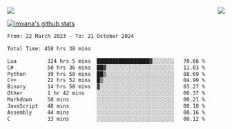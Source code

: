 <p>
  <a href="https://count.getloli.com/"><img src="https://count.getloli.com/get/@xana.readme?theme=moebooru-h"></a>
  <img src="https://weather-icon.journeyad.repl.co/@hangzhou?v=1" align="right">
</p>


<a href="https://github.com/imxana"><img align="center" src="https://github-readme-stats.vercel.app/api?username=imxana&show_icons=true&include_all_commits=true&hide_border=tru&custom_title=imxana%27s%20Github%20Stats" alt="imxana's github stats" /></a> 

<!--START_SECTION:waka-->

```txt
From: 22 March 2023 - To: 21 October 2024

Total Time: 458 hrs 38 mins

Lua          324 hrs 5 mins  █████████████████▓░░░░░░░   70.66 %
C#           50 hrs 36 mins  ██▓░░░░░░░░░░░░░░░░░░░░░░   11.03 %
Python       39 hrs 50 mins  ██▒░░░░░░░░░░░░░░░░░░░░░░   08.69 %
C++          22 hrs 52 mins  █▒░░░░░░░░░░░░░░░░░░░░░░░   04.99 %
Binary       14 hrs 58 mins  ▓░░░░░░░░░░░░░░░░░░░░░░░░   03.27 %
Other        1 hr 42 mins    ░░░░░░░░░░░░░░░░░░░░░░░░░   00.37 %
Markdown     58 mins         ░░░░░░░░░░░░░░░░░░░░░░░░░   00.21 %
JavaScript   48 mins         ░░░░░░░░░░░░░░░░░░░░░░░░░   00.18 %
Assembly     44 mins         ░░░░░░░░░░░░░░░░░░░░░░░░░   00.16 %
C            33 mins         ░░░░░░░░░░░░░░░░░░░░░░░░░   00.12 %
```

<!--END_SECTION:waka-->
